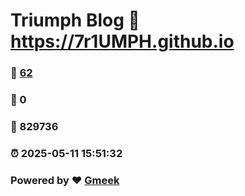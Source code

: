 # Triumph Blog :link: https://7r1UMPH.github.io 
### :page_facing_up: [62](https://7r1UMPH.github.io/tag.html) 
### :speech_balloon: 0 
### :hibiscus: 829736 
### :alarm_clock: 2025-05-11 15:51:32 
### Powered by :heart: [Gmeek](https://github.com/Meekdai/Gmeek)
